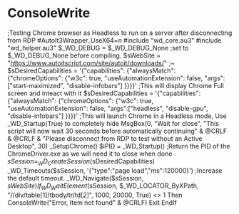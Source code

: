 # ConsoleWrite
;Testing Chrome browser as Headless to run on a server after disconnecting from RDP #AutoIt3Wrapper_UseX64=n #include "wd_core.au3" #include "wd_helper.au3"  $_WD_DEBUG = $_WD_DEBUG_None        ;set to $_WD_DEBUG_None before compiling.      $sWebSite = "https://www.autoitscript.com/site/autoit/downloads/" ;~  $sDesiredCapabilities = '{"capabilities": {"alwaysMatch": {"chromeOptions": {"w3c": true, "useAutomationExtension": false, "args":["start-maximized", "disable-infobars"] }}}}' ;This will display Chrome Full screen and inteact with it     $sDesiredCapabilities = '{"capabilities": {"alwaysMatch": {"chromeOptions": {"w3c": true, "useAutomationExtension": false, "args":["headless", "disable-gpu", "disable-infobars"] }}}}' ;This will launch Chrome in a Headless mode, Use _WD_Startup(True) to completely hide  MsgBox(0, "Wait for close", "This script will now wait 30 seconds before automatically continuing" &amp; @CRLF &amp; @CRLF &amp; "Please disconnect from RDP to test without an Active Desktop", 30)       _SetupChrome()      $iPID = _WD_Startup()                                                               ;Return the PID of the ChromeDriver.exe as we will need it to close when done      $sSession = _WD_CreateSession($sDesiredCapabilities)     _WD_Timeouts($sSession, '{"type":"page load","ms":120000}')     ;Increase the default timeout.      _WD_Navigate($sSession, $sWebSite)      If _WD_WaitElement($sSession, $_WD_LOCATOR_ByXPath, "//div/table[1]/tbody/tr/td[2]", 1000, 20000, True) &lt;> 1 Then         ConsoleWrite("Error, Item not found" &amp; @CRLF)         Exit     EndIf

